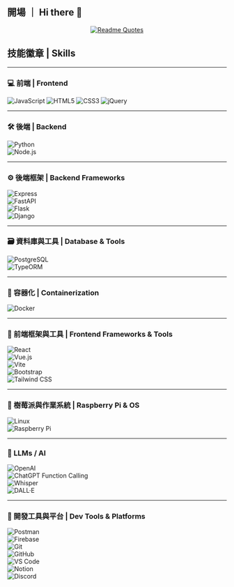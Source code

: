 ## 開場 ｜ Hi there 👋

<div align="center">
  
[![Readme Quotes](https://quotes-github-readme.vercel.app/api?type=horizontal&theme=algolia&quote=沒有程式與咖啡的清晨，如同黯淡的黎明｜%20Morning%20without%20coding%20＆%20coffee%20is%20a%20dwindled%20Dawn)](https://github.com/piyushsuthar/github-readme-quotes)
  
</div>

## 技能徽章 | Skills  
***

### 💻 前端 | Frontend  
![JavaScript](https://img.shields.io/badge/javascript-%23323330.svg?style=for-the-badge&logo=javascript&logoColor=%23F7DF1E)  ![HTML5](https://img.shields.io/badge/HTML5-E34F26.svg?style=for-the-badge&logo=html5&logoColor=white)  ![CSS3](https://img.shields.io/badge/CSS3-1572B6.svg?style=for-the-badge&logo=css3&logoColor=white)  ![jQuery](https://img.shields.io/badge/jquery-%230769AD.svg?style=for-the-badge&logo=jquery&logoColor=white)

---

### 🛠 後端 | Backend  
![Python](https://img.shields.io/badge/Python-3776AB.svg?style=for-the-badge&logo=python&logoColor=white)  
![Node.js](https://img.shields.io/badge/node.js-%23339933.svg?style=for-the-badge&logo=node.js&logoColor=white)

---

### ⚙️ 後端框架 | Backend Frameworks  
![Express](https://img.shields.io/badge/express.js-%23404d59.svg?style=for-the-badge)  
![FastAPI](https://img.shields.io/badge/fastapi-009688.svg?style=for-the-badge&logo=fastapi&logoColor=white)  
![Flask](https://img.shields.io/badge/flask-%23000.svg?style=for-the-badge&logo=flask&logoColor=white)  
![Django](https://img.shields.io/badge/django-%23092E20.svg?style=for-the-badge&logo=django&logoColor=white)

---

### 🗃 資料庫與工具 | Database & Tools  
![PostgreSQL](https://img.shields.io/badge/postgresql-%23336791.svg?style=for-the-badge&logo=postgresql&logoColor=white)  
![TypeORM](https://img.shields.io/badge/typeorm-%23007ACC.svg?style=for-the-badge&logo=typeorm&logoColor=white)

---

### 🐳 容器化 | Containerization  
![Docker](https://img.shields.io/badge/docker-%230db7ed.svg?style=for-the-badge&logo=docker&logoColor=white)

---

### 🎨 前端框架與工具 | Frontend Frameworks & Tools  
![React](https://img.shields.io/badge/React-61DAFB.svg?style=for-the-badge&logo=react&logoColor=black)  
![Vue.js](https://img.shields.io/badge/vuejs-%2335495e.svg?style=for-the-badge&logo=vuedotjs&logoColor=%234FC08D)  
![Vite](https://img.shields.io/badge/vite-%23646CFF.svg?style=for-the-badge&logo=vite&logoColor=white)  
![Bootstrap](https://img.shields.io/badge/bootstrap-%238511FA.svg?style=for-the-badge&logo=bootstrap&logoColor=white)  
![Tailwind CSS](https://img.shields.io/badge/Tailwind_CSS-06B6D4.svg?style=for-the-badge&logo=tailwind-css&logoColor=white)

---

### 🍓 樹莓派與作業系統 | Raspberry Pi & OS  
![Linux](https://img.shields.io/badge/linux-%23FCC624.svg?style=for-the-badge&logo=linux&logoColor=black)  
![Raspberry Pi](https://img.shields.io/badge/raspberry%20pi-A22846.svg?style=for-the-badge&logo=raspberrypi&logoColor=white)

---

### 🤖 LLMs / AI  
![OpenAI](https://img.shields.io/badge/OpenAI-412991.svg?style=for-the-badge&logo=openai&logoColor=white)  
![ChatGPT Function Calling](https://img.shields.io/badge/ChatGPT_Function_Calling-10A37F.svg?style=for-the-badge&logo=openai&logoColor=white)  
![Whisper](https://img.shields.io/badge/Whisper_by_OpenAI-5A57C9.svg?style=for-the-badge&logo=openai&logoColor=white)  
![DALL·E](https://img.shields.io/badge/DALL·E_by_OpenAI-78C5CC.svg?style=for-the-badge&logo=openai&logoColor=white)

---

### 🧰 開發工具與平台 | Dev Tools & Platforms  
![Postman](https://img.shields.io/badge/postman-%23FF6C37.svg?style=for-the-badge&logo=postman&logoColor=white)  
![Firebase](https://img.shields.io/badge/firebase-%23FFCA28.svg?style=for-the-badge&logo=firebase&logoColor=black)  
![Git](https://img.shields.io/badge/Git-F05032.svg?style=for-the-badge&logo=git&logoColor=white)  
![GitHub](https://img.shields.io/badge/GitHub-181717.svg?style=for-the-badge&logo=github&logoColor=white)  
![VS Code](https://img.shields.io/badge/VS_Code-007ACC.svg?style=for-the-badge&logo=visual-studio-code&logoColor=white)  
![Notion](https://img.shields.io/badge/Notion-000000.svg?style=for-the-badge&logo=notion&logoColor=white)  
![Discord](https://img.shields.io/badge/Discord-5865F2.svg?style=for-the-badge&logo=discord&logoColor=white)

<!--
**hsilan-sui/hsilan-sui** is a ✨ _special_ ✨ repository because its `README.md` (this file) appears on your GitHub profile.

Here are some ideas to get you started:

- 🔭 I’m currently working on ...
- 🌱 I’m currently learning ...
- 👯 I’m looking to collaborate on ...
- 🤔 I’m looking for help with ...
- 💬 Ask me about ...
- 📫 How to reach me: ...
- 😄 Pronouns: ...
- ⚡ Fun fact: ...
-->
